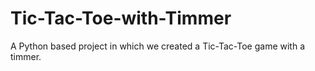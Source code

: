 # Tic-Tac-Toe-with-Timmer
A Python based project in which we created a Tic-Tac-Toe game with a timmer.
